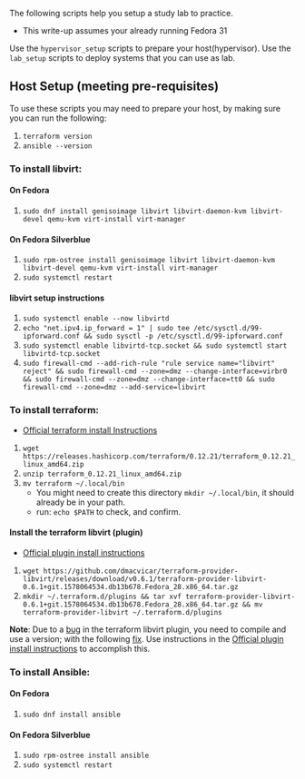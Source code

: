 The following scripts help you setup a study lab to practice.

- This write-up assumes your already running Fedora 31

Use the `hypervisor_setup` scripts to prepare your host(hypervisor). 
Use the `lab_setup` scripts to deploy systems that you can use as lab.

## Host Setup (meeting pre-requisites)
To use these scripts you may need to prepare your host, by making sure you can run the following: 

1. `terraform version`
1. `ansible --version`

### To install libvirt: 

#### On Fedora

1. `sudo dnf install genisoimage libvirt libvirt-daemon-kvm libvirt-devel qemu-kvm virt-install virt-manager`

#### On Fedora Silverblue 

1. `sudo rpm-ostree install genisoimage libvirt libvirt-daemon-kvm libvirt-devel qemu-kvm virt-install virt-manager`
1. `sudo systemctl restart`

#### libvirt setup instructions

1. `sudo systemctl enable --now libvirtd`
1. `echo "net.ipv4.ip_forward = 1" | sudo tee /etc/sysctl.d/99-ipforward.conf && sudo sysctl -p /etc/sysctl.d/99-ipforward.conf`
1. `sudo systemctl enable libvirtd-tcp.socket && sudo systemctl start libvirtd-tcp.socket`
1. `sudo firewall-cmd --add-rich-rule "rule service name="libvirt" reject" && sudo firewall-cmd --zone=dmz --change-interface=virbr0 && sudo firewall-cmd --zone=dmz --change-interface=tt0 && sudo firewall-cmd --zone=dmz --add-service=libvirt`

### To install terraform: 

- [Official terraform install Instructions](https://learn.hashicorp.com/terraform/getting-started/install.html)
1. `wget https://releases.hashicorp.com/terraform/0.12.21/terraform_0.12.21_linux_amd64.zip`
1. `unzip terraform_0.12.21_linux_amd64.zip`
1. `mv terraform ~/.local/bin`
    - You might need to create this directory `mkdir ~/.local/bin`, it should already be in your path. 
    - run: `echo $PATH` to check, and confirm. 

#### Install the terraform libvirt (plugin)

- [Official plugin install instructions](https://github.com/dmacvicar/terraform-provider-libvirt)
1. `wget https://github.com/dmacvicar/terraform-provider-libvirt/releases/download/v0.6.1/terraform-provider-libvirt-0.6.1+git.1578064534.db13b678.Fedora_28.x86_64.tar.gz`
1. `mkdir ~/.terraform.d/plugins && tar xvf terraform-provider-libvirt-0.6.1+git.1578064534.db13b678.Fedora_28.x86_64.tar.gz && mv terraform-provider-libvirt ~/.terraform.d/plugins`

**Note**: Due to a [bug](https://github.com/dmacvicar/terraform-provider-libvirt/issues/665) in the terraform libvirt plugin, you need to compile and use a version; with the following [fix](https://github.com/dmacvicar/terraform-provider-libvirt/pull/707). Use instructions in the [Official plugin install instructions](https://github.com/dmacvicar/terraform-provider-libvirt) to accomplish this. 

### To install Ansible: 

#### On Fedora

1. `sudo dnf install ansible`

#### On Fedora Silverblue 

1. `sudo rpm-ostree install ansible`
1. `sudo systemctl restart` 
